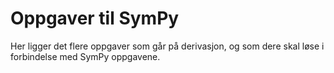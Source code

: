 # Oppgaver til SymPy 
Her ligger det flere oppgaver som går på derivasjon, og som dere skal løse i forbindelse med SymPy oppgavene.
